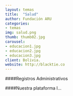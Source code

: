 ```yaml
---
layout: temas
title:  "Salud"
author: Fundación ARU
categories:
- temas
img: salud.png
thumb: thumb02.jpg
carousel:
- educacion1.jpg
- educacion2.jpg
- educacion3.jpg
client: Bolivia.
website: http://blacktie.co
---
```

####Registros Administrativos


####Nuestra plataforma
I...